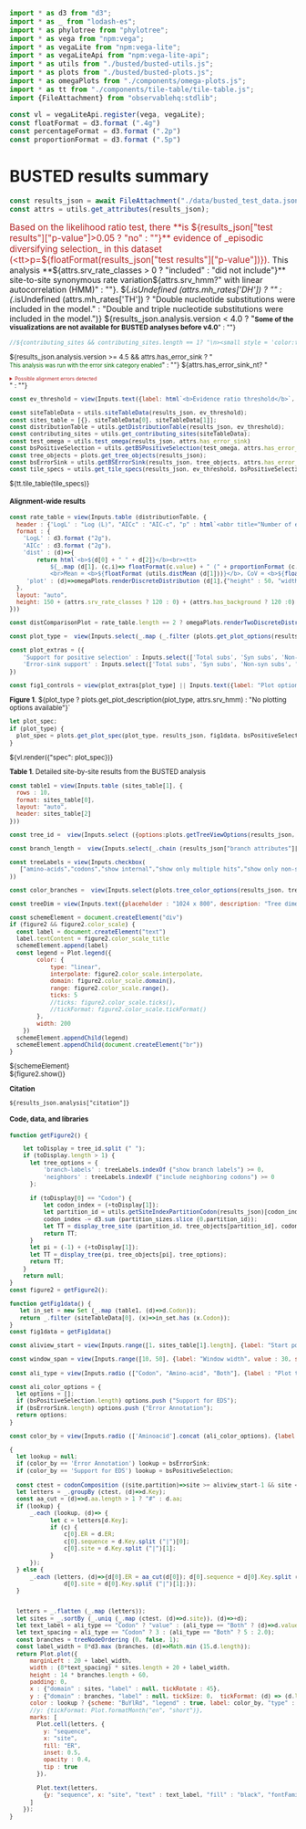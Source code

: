 ```js
import * as d3 from "d3";
import * as _ from "lodash-es";
import * as phylotree from "phylotree";
import * as vega from "npm:vega";
import * as vegaLite from "npm:vega-lite";
import * as vegaLiteApi from "npm:vega-lite-api";
import * as utils from "./busted/busted-utils.js";
import * as plots from "./busted/busted-plots.js";
import * as omegaPlots from "./components/omega-plots.js";
import * as tt from "./components/tile-table/tile-table.js";
import {FileAttachment} from "observablehq:stdlib";
```

```js
const vl = vegaLiteApi.register(vega, vegaLite);
const floatFormat = d3.format (".4g")
const percentageFormat = d3.format (".2p")
const proportionFormat = d3.format (".5p")
```

# BUSTED results summary

```js
const results_json = await FileAttachment("./data/busted_test_data.json").json();
const attrs = utils.get_attributes(results_json);
```

<span style = 'font-size: 110%; color: firebrick;'>Based on the likelihood ratio test, there **is ${results_json["test results"]["p-value"]>0.05 ? "no" : ""}** evidence of _episodic diversifying selection_ in this dataset (<tt>p=${floatFormat(results_json["test results"]["p-value"])}</tt>).
</span>This analysis **${attrs.srv_rate_classes > 0 ? "included" : "did not include"}** site-to-site synonymous rate variation${attrs.srv_hmm?" with linear autocorrelation (HMM)" : ""}. ${_.isUndefined (attrs.mh_rates['DH']) ? "" : (_.isUndefined (attrs.mh_rates['TH']) ? "Double nucleotide substitutions were included in the model." : "Double and triple nucleotide substitutions were included in the model.")}
${results_json.analysis.version < 4.0 ? "<small><b>Some of the visualizations are not available for BUSTED analyses before v4.0</b>" : ""} 

```js
//${contributing_sites && contributing_sites.length == 1? "\n><small style = 'color:firebrick'><i class='icon-fire icons'></i>Most of the statistical signal for episodic diversifying selection in this alignment is derived from a single codon site (**codon " + (1+contributing_sites[0])  + "**). This could be a sign of possible data quality issues, or outsized influence of a few substitutions, especially if they involve replacing multiple nucleotides along a short branch. You may want to examine the alignment at this site using BUSTED visualization tools, performing model-averaged inference, or rerunning the alignment with data at that site masked to confirm robustness of the result</small>" : ""} 
```

${results_json.analysis.version >= 4.5 && attrs.has_error_sink ? "<br><small style = 'color:darkgreen'>This analysis was run with the error sink category enabled</small>" : ""}
${attrs.has_error_sink_nt? "<details><summary style='background-color: 0xCCC; color: firebrick; font-size: 0.75em;'>Possible alignment errors detected</summary><span style='background-color: 0xCCC; color: darkorange; font-size: 0.75em;'>A " +proportionFormat (utils.get_error_sink_rate ("Test")["proportion"]) + " fraction of the alignment (test branches" + (attrs.has_background ? ", and " + proportionFormat (utils.get_error_sink_rate ("Background")["proportion"]) + " of background branches)"  : ")" ) + " was placed in the <b>error sink</b> rate class, meaning that misalignment or other data quality issues may be present. You may use exploratory plots and other components on this page to further explore this.</span></details>" : ""}

```js
const ev_threshold = view(Inputs.text({label: html`<b>Evidence ratio threshold</b>`, value: "10", submit: "Update"}))
```

```js
const siteTableData = utils.siteTableData(results_json, ev_threshold);
const sites_table = [{}, siteTableData[0], siteTableData[1]];
const distributionTable = utils.getDistributionTable(results_json, ev_threshold);
const contributing_sites = utils.get_contributing_sites(siteTableData);
const test_omega = utils.test_omega(results_json, attrs.has_error_sink)
const bsPositiveSelection = utils.getBSPositiveSelection(test_omega, attrs.has_error_sink);
const tree_objects = plots.get_tree_objects(results_json);
const bsErrorSink = utils.getBSErrorSink(results_json, tree_objects, attrs.has_error_sink_nt);
const tile_specs = utils.get_tile_specs(results_json, ev_threshold, bsPositiveSelection, contributing_sites);

```

<div>${tt.tile_table(tile_specs)}</div>

#### Alignment-wide results

```js
const rate_table = view(Inputs.table (distributionTable, {
  header : {'LogL' : "Log (L)", "AICc" : "AIC-c", "p" : html`<abbr title="Number of estimated parameters">Params.</abbr`, "dist" : "Rate distribution", "plot" : "Rate plot"},
  format : {
    'LogL' : d3.format ("2g"),
    'AICc' : d3.format ("2g"),
    'dist' : (d)=>{
        return html`<b>${d[0] + " " + d[2]}</b><br><tt>
            ${_.map (d[1], (c,i)=> floatFormat(c.value) + " (" + proportionFormat (c.weight) + ") ")}
            <br>Mean = <b>${floatFormat (utils.distMean (d[1]))}</b>, CoV = <b>${floatFormat (Math.sqrt (utils.distVar (d[1]))/utils.distMean (d[1]))}</b></tt>`},
     'plot' : (d)=>omegaPlots.renderDiscreteDistribution (d[1],{"height" : 50, "width" : 150, "scale" : "sqrt", "ref" : d[0].length == 0 ? [null] : [1]})
  },
  layout: "auto",
  height: 150 + (attrs.srv_rate_classes ? 120 : 0) + (attrs.has_background ? 120 :0)
}))
```

```js
const distComparisonPlot = rate_table.length == 2 ? omegaPlots.renderTwoDiscreteDistributions (rate_table[0].dist[1],rate_table[1].dist[1],{"label" : {"chart" : rate_table[0].plot[0], "series" : [rate_table[0].dist[3],rate_table[1].dist[3]]}, "width" : 700, "height" : 120, "scale" : "sqrt", "margin" : {top: 5, right: 250, bottom: 30, left: 20}}) : "<small>Select exactly two distributions to plot a side-by-side comparison</small>"
```

```js
const plot_type =  view(Inputs.select(_.map (_.filter (plots.get_plot_options(results_json, bsPositiveSelection), (d)=>d[1](results_json)), d=>d[0]),{label: html`<b>Plot type</b>`}))
```

```js
const plot_extras = ({
    'Support for positive selection' : Inputs.select(['Total subs', 'Syn subs', 'Non-syn subs', 'None'], {'label' : 'Circle size'} ),
    'Error-sink support' : Inputs.select(['Total subs', 'Syn subs', 'Non-syn subs', 'None'], {'label' : 'Circle size'} )
})
```

```js
const fig1_controls = view(plot_extras[plot_type] || Inputs.text({label: "Plot options", value: "None", disabled: true}))
```

**Figure 1**. ${plot_type ? plots.get_plot_description(plot_type, attrs.srv_hmm) : "No plotting options available"}`

```js
let plot_spec;
if (plot_type) {
  plot_spec = plots.get_plot_spec(plot_type, results_json, fig1data, bsPositiveSelection, bsErrorSink, ev_threshold, attrs.srv_hmm, tree_objects)
}
```
<div>${vl.render({"spec": plot_spec})}</div>

**Table 1**. Detailed site-by-site results from the BUSTED analysis

```js
const table1 = view(Inputs.table (sites_table[1], {
  rows : 10,
  format: sites_table[0],
  layout: "auto",
  header: sites_table[2]
}))
```

```js
const tree_id =  view(Inputs.select ({options:plots.getTreeViewOptions(results_json, tree_objects), size : 10, title: html`<b>Tree to view</b>`, placeholder : "Select partition / codon tree to view"}))
```

```js
const branch_length =  view(Inputs.select(_.chain (results_json["branch attributes"]["attributes"]).toPairs().filter (d=>d[1]["attribute type"] == "branch length").map (d=>d[0]).value(),{value: "unconstrained", label: html`<b>Branch length </b>`}))
```

```js
const treeLabels = view(Inputs.checkbox(
   ["amino-acids","codons","show internal","show only multiple hits","show only non-synonymous changes","sequence names","align tips","include neighboring codons","show branch labels"],{"value" : ["amino-acids","align tips"], label: html`<b>Tree labels</b>` }
))
```

```js
const color_branches =  view(Inputs.select(plots.tree_color_options(results_json, tree_objects),{value: "Support for selection", label: html`<b>Color branches </b>`}))
```

```js
const treeDim = view(Inputs.text({placeholder : "1024 x 800", description: "Tree dimension (height x width in pixels), leave blank to auto-scale", submit: "Resize"}))
```

```js
const schemeElement = document.createElement("div")
if (figure2 && figure2.color_scale) {
  const label = document.createElement("text")
  label.textContent = figure2.color_scale_title
  schemeElement.append(label)
  const legend = Plot.legend({
        color: {
            type: "linear",
            interpolate: figure2.color_scale.interpolate,
            domain: figure2.color_scale.domain(),
            range: figure2.color_scale.range(),
            ticks: 5
            //ticks: figure2.color_scale.ticks(),
            //tickFormat: figure2.color_scale.tickFormat()
        },
        width: 200
    })
  schemeElement.appendChild(legend)
  schemeElement.appendChild(document.createElement("br"))
}
```
<div>${schemeElement}</div>
<div id="tree_container">${figure2.show()}</div>

**Citation**

<p><tt><small>${results_json.analysis["citation"]}</small></tt></p>


#### Code, data, and libraries


```js
function getFigure2() {

    let toDisplay = tree_id.split (" ");
    if (toDisplay.length > 1) {
      let tree_options = {  
          'branch-labels' : treeLabels.indexOf ("show branch labels") >= 0,
          'neighbors' : treeLabels.indexOf ("include neighboring codons") >= 0
      };
      
      if (toDisplay[0] == "Codon") {  
          let codon_index = (+toDisplay[1]);
          let partition_id = utils.getSiteIndexPartitionCodon(results_json)[codon_index-1][0]-1;
          codon_index -= d3.sum (partition_sizes.slice (0,partition_id));
          let TT = display_tree_site (partition_id, tree_objects[partition_id], codon_index, tree_options);
          return TT;
      } 
      let pi = (-1) + (+toDisplay[1]);
      let TT = display_tree(pi, tree_objects[pi], tree_options);
      return TT;
    }
    return null;
}
const figure2 = getFigure2();
```

```js
function getFig1data() {
   let in_set = new Set (_.map (table1, (d)=>d.Codon));
   return _.filter (siteTableData[0], (x)=>in_set.has (x.Codon));
}
const fig1data = getFig1data()
```

```js
const aliview_start = view(Inputs.range([1, sites_table[1].length], {label: "Start position", value : 1, step: 1}))
```

```js
const window_span = view(Inputs.range([10, 50], {label: "Window width", value : 30, step: 1}))
```

```js
const ali_type = view(Inputs.radio (["Codon", "Amino-acid", "Both"], {label : "Plot type", "value" : "Codon"}))
```

```js
const ali_color_options = {
  let options = [];
  if (bsPositiveSelection.length) options.push ("Support for EDS");
  if (bsErrorSink.length) options.push ("Error Annotation");
  return options;
}
```

```js
const color_by = view(Inputs.radio (['Aminoacid'].concat (ali_color_options), {label : ali_color_options.length ? "Color By" : "", "value" : "Support for EDS"}))
```

```js
{
  let lookup = null;
  if (color_by == 'Error Annotation') lookup = bsErrorSink;
  if (color_by == 'Support for EDS') lookup = bsPositiveSelection;
  
  const ctest = codonComposition ((site,partition)=>site >= aliview_start-1 && site < aliview_start + window_span-1, 0);
  let letters = _.groupBy (ctest, (d)=>d.Key);
  const aa_cut = (d)=>d.aa.length > 1 ? "#" : d.aa;
  if (lookup) {
      _.each (lookup, (d)=> {
            let c = letters[d.Key];
            if (c) {
                c[0].ER = d.ER;
                c[0].sequence = d.Key.split ("|")[0];
                c[0].site = d.Key.split ("|")[1];
            }
      });
  } else {
      _.each (letters, (d)=>{d[0].ER = aa_cut(d[0]); d[0].sequence = d[0].Key.split ("|")[0];
                d[0].site = d[0].Key.split ("|")[1];});
  }

  
  letters = _.flatten (_.map (letters));
  let sites = _.sortBy (_.uniq (_.map (ctest, (d)=>d.site)), (d)=>+d);
  let text_label = ali_type == "Codon" ? "value" : (ali_type == "Both" ? (d)=>d.value + "/" + aa_cut(d) : aa_cut);
  let text_spacing = ali_type == "Codon" ? 3 : (ali_type == "Both" ? 5 : 2.0);
  const branches = treeNodeOrdering (0, false, 1);
  const label_width = 8*d3.max (branches, (d)=>Math.min (15,d.length));
  return Plot.plot({
      marginLeft : 20 + label_width,
      width : (8*text_spacing) * sites.length + 20 + label_width,
      height : 14 * branches.length + 60,
      padding: 0,
      x : {"domain" : sites, "label" : null, tickRotate : 45},
      y : {"domain" : branches, "label" : null, tickSize: 0,  tickFormat: (d) => (d.length <= 16 ? d : d.substr (0,15) + "...")},
      color : lookup ? {scheme: "BuYlRd", "legend" : true, label: color_by, "type" : "diverging-log", "reverse" : false, symmetric: false, pivot : 1} : {"legend" : true, label: color_by, "type" : "categorical"},
      //y: {tickFormat: Plot.formatMonth("en", "short")},
      marks: [
        Plot.cell(letters, {
          y: "sequence",
          x: "site",
          fill: "ER",
          inset: 0.5,
          opacity : 0.4,
          tip : true
        }),
        
        Plot.text(letters, 
          {y: "sequence", x: "site", "text" : text_label, "fill" : "black", "fontFamily" : "monospace", "fontWeight" : 400})
      ]
    });
}
```

